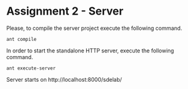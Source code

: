 # Assignment 2 - Server

Please, to compile the server project execute the following command.
```
ant compile
```

In order to start the standalone HTTP server, execute the following command.
```
ant execute-server
```

Server starts on http://localhost:8000/sdelab/